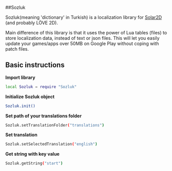 ##Sozluk

Sozluk(meaning 'dictionary' in Turkish) is a localization library for [Solar2D](https://solar2d.com/) (and probably LÖVE 2D). 

Main difference of this library is that it uses the power of Lua tables (files) to store localization data, instead of text or json files. This will let you easily update your games/apps over 50MB on Google Play without coping with patch files.


## Basic instructions
**Import library**
```sh
local Sozluk = require "Sozluk"
```

**Initialize Sozluk object**
```sh
Sozluk.init()
```

**Set path of your translations folder**
```sh
Sozluk.setTranslationFolder("translations")
```

**Set translation**
```sh
Sozluk.setSelectedTranslation("english")
```

**Get string with key value**
```sh
Sozluk.getString("start")
```
